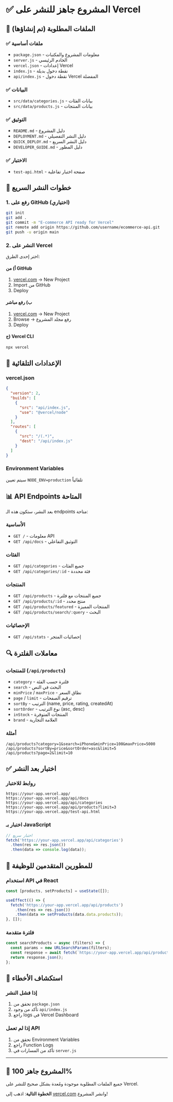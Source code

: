# ✅ المشروع جاهز للنشر على Vercel

## 📁 الملفات المطلوبة (تم إنشاؤها)

### ✅ ملفات أساسية
- `package.json` - معلومات المشروع والمكتبات
- `server.js` - الخادم الرئيسي
- `vercel.json` - إعدادات Vercel
- `index.js` - نقطة دخول بديلة
- `api/index.js` - نقطة دخول Vercel المفضلة

### ✅ البيانات
- `src/data/categories.js` - بيانات الفئات
- `src/data/products.js` - بيانات المنتجات

### ✅ التوثيق
- `README.md` - دليل المشروع
- `DEPLOYMENT.md` - دليل النشر التفصيلي
- `QUICK_DEPLOY.md` - دليل النشر السريع
- `DEVELOPER_GUIDE.md` - دليل المطور

### ✅ الاختبار
- `test-api.html` - صفحة اختبار تفاعلية

## 🚀 خطوات النشر السريع

### 1. رفع على GitHub (اختياري)
```bash
git init
git add .
git commit -m "E-commerce API ready for Vercel"
git remote add origin https://github.com/username/ecommerce-api.git
git push -u origin main
```

### 2. النشر على Vercel
اختر إحدى الطرق:

#### أ) من GitHub
1. [vercel.com](https://vercel.com) → New Project
2. Import من GitHub
3. Deploy

#### ب) رفع مباشر
1. [vercel.com](https://vercel.com) → New Project  
2. Browse → رفع مجلد المشروع
3. Deploy

#### ج) Vercel CLI
```bash
npx vercel
```

## 🔧 الإعدادات التلقائية

### vercel.json
```json
{
  "version": 2,
  "builds": [
    {
      "src": "api/index.js",
      "use": "@vercel/node"
    }
  ],
  "routes": [
    {
      "src": "/(.*)",
      "dest": "/api/index.js"
    }
  ]
}
```

### Environment Variables
سيتم تعيين `NODE_ENV=production` تلقائياً

## 📊 API Endpoints المتاحة

بعد النشر، ستكون هذه الـ endpoints متاحة:

### الأساسية
- `GET /` - معلومات API
- `GET /api/docs` - التوثيق التفاعلي

### الفئات
- `GET /api/categories` - جميع الفئات
- `GET /api/categories/:id` - فئة محددة

### المنتجات
- `GET /api/products` - جميع المنتجات مع فلترة
- `GET /api/products/:id` - منتج محدد
- `GET /api/products/featured` - المنتجات المميزة
- `GET /api/products/search/:query` - البحث

### الإحصائيات
- `GET /api/stats` - إحصائيات المتجر

## 🔍 معاملات الفلترة

### للمنتجات (`/api/products`)
- `category` - فلترة حسب الفئة
- `search` - البحث في النص
- `minPrice` / `maxPrice` - نطاق السعر
- `page` / `limit` - ترقيم الصفحات
- `sortBy` - الترتيب (name, price, rating, createdAt)
- `sortOrder` - نوع الترتيب (asc, desc)
- `inStock` - المنتجات المتوفرة
- `brand` - العلامة التجارية

### أمثلة
```
/api/products?category=1&search=iPhone&minPrice=100&maxPrice=5000
/api/products?sortBy=price&sortOrder=asc&limit=5
/api/products?page=2&limit=10
```

## ✅ اختبار بعد النشر

### روابط للاختبار
```
https://your-app.vercel.app/
https://your-app.vercel.app/api/docs
https://your-app.vercel.app/api/categories
https://your-app.vercel.app/api/products?limit=3
https://your-app.vercel.app/test-api.html
```

### اختبار بـ JavaScript
```javascript
// اختبار سريع
fetch('https://your-app.vercel.app/api/categories')
  .then(res => res.json())
  .then(data => console.log(data));
```

## 🎯 للمطورين المتقدمين للوظيفة

### استخدام API في React
```javascript
const [products, setProducts] = useState([]);

useEffect(() => {
  fetch('https://your-app.vercel.app/api/products')
    .then(res => res.json())
    .then(data => setProducts(data.data.products));
}, []);
```

### فلترة متقدمة
```javascript
const searchProducts = async (filters) => {
  const params = new URLSearchParams(filters);
  const response = await fetch(`https://your-app.vercel.app/api/products?${params}`);
  return response.json();
};
```

## 🐛 استكشاف الأخطاء

### إذا فشل النشر
1. تحقق من `package.json`
2. تأكد من وجود `api/index.js`
3. راجع logs في Vercel Dashboard

### إذا لم تعمل API
1. تحقق من Environment Variables
2. راجع Function Logs
3. تأكد من المسارات في `server.js`

---

## 🎉 المشروع جاهز 100%

جميع الملفات المطلوبة موجودة ومُعدة بشكل صحيح للنشر على Vercel.

**الخطوة التالية**: اذهب إلى [vercel.com](https://vercel.com) وانشر المشروع!

